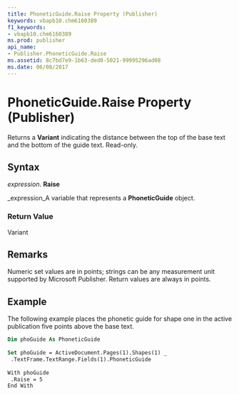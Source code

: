 ```yaml
---
title: PhoneticGuide.Raise Property (Publisher)
keywords: vbapb10.chm6160389
f1_keywords:
- vbapb10.chm6160389
ms.prod: publisher
api_name:
- Publisher.PhoneticGuide.Raise
ms.assetid: 8c7bd7e9-1b63-ded0-5021-99995296ad08
ms.date: 06/08/2017
---
```



# PhoneticGuide.Raise Property (Publisher)

Returns a  **Variant** indicating the distance between the top of the base text and the bottom of the guide text. Read-only.


## Syntax

 _expression_. **Raise**

 _expression_A variable that represents a  **PhoneticGuide** object.


### Return Value

Variant


## Remarks

Numeric set values are in points; strings can be any measurement unit supported by Microsoft Publisher. Return values are always in points.


## Example

The following example places the phonetic guide for shape one in the active publication five points above the base text.


```vb
Dim phoGuide As PhoneticGuide 
 
Set phoGuide = ActiveDocument.Pages(1).Shapes(1) _ 
 .TextFrame.TextRange.Fields(1).PhoneticGuide 
 
With phoGuide 
 .Raise = 5 
End With
```



